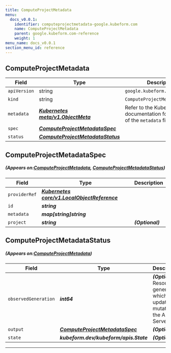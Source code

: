 ```yaml
---
title: ComputeProjectMetadata
menu:
  docs_v0.0.1:
    identifier: computeprojectmetadata-google.kubeform.com
    name: ComputeProjectMetadata
    parent: google.kubeform.com-reference
    weight: 1
menu_name: docs_v0.0.1
section_menu_id: reference
---
```


## ComputeProjectMetadata
| Field | Type | Description |
| ------ | ----- | ----------- |
| `apiVersion` | string | `google.kubeform.com/v1alpha1` |
|    `kind` | string | `ComputeProjectMetadata` |
| `metadata` | ***[Kubernetes meta/v1.ObjectMeta](https://kubernetes.io/docs/reference/generated/kubernetes-api/v1.13/#objectmeta-v1-meta)***|Refer to the Kubernetes API documentation for the fields of the `metadata` field.|
| `spec` | ***[ComputeProjectMetadataSpec](#ComputeProjectMetadataSpec)***||
| `status` | ***[ComputeProjectMetadataStatus](#ComputeProjectMetadataStatus)***||
## ComputeProjectMetadataSpec
##### (Appears on:[ComputeProjectMetadata](#ComputeProjectMetadata), [ComputeProjectMetadataStatus](#ComputeProjectMetadataStatus))
| Field | Type | Description |
| ------ | ----- | ----------- |
| `providerRef` | ***[Kubernetes core/v1.LocalObjectReference](https://kubernetes.io/docs/reference/generated/kubernetes-api/v1.13/#localobjectreference-v1-core)***||
| `id` | ***string***||
| `metadata` | ***map[string]string***||
| `project` | ***string***| ***(Optional)*** |
## ComputeProjectMetadataStatus
##### (Appears on:[ComputeProjectMetadata](#ComputeProjectMetadata))
| Field | Type | Description |
| ------ | ----- | ----------- |
| `observedGeneration` | ***int64***| ***(Optional)*** Resource generation, which is updated on mutation by the API Server.|
| `output` | ***[ComputeProjectMetadataSpec](#ComputeProjectMetadataSpec)***| ***(Optional)*** |
| `state` | ***kubeform.dev/kubeform/apis.State***| ***(Optional)*** |
---

